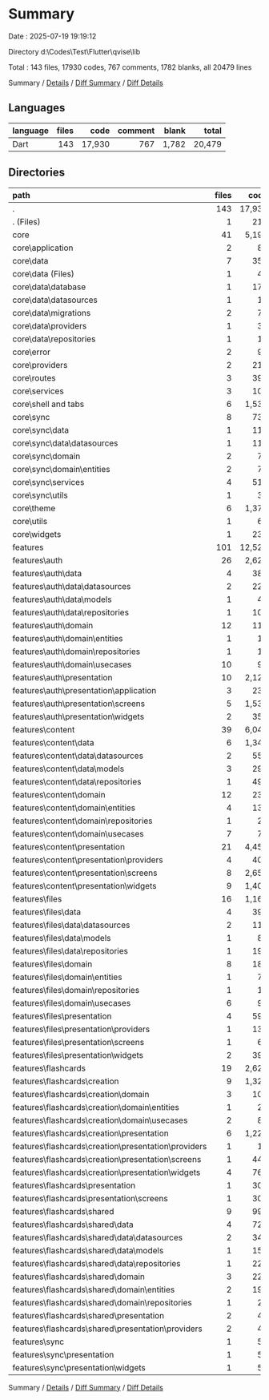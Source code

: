 # Summary

Date : 2025-07-19 19:19:12

Directory d:\\Codes\\Test\\Flutter\\qvise\\lib

Total : 143 files,  17930 codes, 767 comments, 1782 blanks, all 20479 lines

Summary / [Details](details.md) / [Diff Summary](diff.md) / [Diff Details](diff-details.md)

## Languages
| language | files | code | comment | blank | total |
| :--- | ---: | ---: | ---: | ---: | ---: |
| Dart | 143 | 17,930 | 767 | 1,782 | 20,479 |

## Directories
| path | files | code | comment | blank | total |
| :--- | ---: | ---: | ---: | ---: | ---: |
| . | 143 | 17,930 | 767 | 1,782 | 20,479 |
| . (Files) | 1 | 218 | 1 | 23 | 242 |
| core | 41 | 5,190 | 271 | 608 | 6,069 |
| core\\application | 2 | 85 | 5 | 16 | 106 |
| core\\data | 7 | 352 | 20 | 58 | 430 |
| core\\data (Files) | 1 | 41 | 3 | 6 | 50 |
| core\\data\\database | 1 | 179 | 5 | 22 | 206 |
| core\\data\\datasources | 1 | 14 | 1 | 5 | 20 |
| core\\data\\migrations | 2 | 74 | 4 | 16 | 94 |
| core\\data\\providers | 1 | 33 | 4 | 7 | 44 |
| core\\data\\repositories | 1 | 11 | 3 | 2 | 16 |
| core\\error | 2 | 94 | 4 | 12 | 110 |
| core\\providers | 2 | 211 | 8 | 40 | 259 |
| core\\routes | 3 | 395 | 38 | 53 | 486 |
| core\\services | 3 | 109 | 7 | 15 | 131 |
| core\\shell and tabs | 6 | 1,531 | 21 | 79 | 1,631 |
| core\\sync | 8 | 737 | 25 | 103 | 865 |
| core\\sync\\data | 1 | 117 | 1 | 12 | 130 |
| core\\sync\\data\\datasources | 1 | 117 | 1 | 12 | 130 |
| core\\sync\\domain | 2 | 74 | 2 | 12 | 88 |
| core\\sync\\domain\\entities | 2 | 74 | 2 | 12 | 88 |
| core\\sync\\services | 4 | 516 | 21 | 74 | 611 |
| core\\sync\\utils | 1 | 30 | 1 | 5 | 36 |
| core\\theme | 6 | 1,370 | 125 | 183 | 1,678 |
| core\\utils | 1 | 67 | 3 | 20 | 90 |
| core\\widgets | 1 | 239 | 15 | 29 | 283 |
| features | 101 | 12,522 | 495 | 1,151 | 14,168 |
| features\\auth | 26 | 2,624 | 274 | 345 | 3,243 |
| features\\auth\\data | 4 | 380 | 10 | 54 | 444 |
| features\\auth\\data\\datasources | 2 | 224 | 7 | 35 | 266 |
| features\\auth\\data\\models | 1 | 48 | 2 | 7 | 57 |
| features\\auth\\data\\repositories | 1 | 108 | 1 | 12 | 121 |
| features\\auth\\domain | 12 | 118 | 22 | 43 | 183 |
| features\\auth\\domain\\entities | 1 | 13 | 0 | 2 | 15 |
| features\\auth\\domain\\repositories | 1 | 13 | 3 | 3 | 19 |
| features\\auth\\domain\\usecases | 10 | 92 | 19 | 38 | 149 |
| features\\auth\\presentation | 10 | 2,126 | 242 | 248 | 2,616 |
| features\\auth\\presentation\\application | 3 | 237 | 8 | 38 | 283 |
| features\\auth\\presentation\\screens | 5 | 1,539 | 214 | 169 | 1,922 |
| features\\auth\\presentation\\widgets | 2 | 350 | 20 | 41 | 411 |
| features\\content | 39 | 6,043 | 72 | 424 | 6,539 |
| features\\content\\data | 6 | 1,346 | 9 | 133 | 1,488 |
| features\\content\\data\\datasources | 2 | 554 | 4 | 57 | 615 |
| features\\content\\data\\models | 3 | 294 | 1 | 27 | 322 |
| features\\content\\data\\repositories | 1 | 498 | 4 | 49 | 551 |
| features\\content\\domain | 12 | 239 | 11 | 55 | 305 |
| features\\content\\domain\\entities | 4 | 137 | 3 | 26 | 166 |
| features\\content\\domain\\repositories | 1 | 27 | 1 | 2 | 30 |
| features\\content\\domain\\usecases | 7 | 75 | 7 | 27 | 109 |
| features\\content\\presentation | 21 | 4,458 | 52 | 236 | 4,746 |
| features\\content\\presentation\\providers | 4 | 401 | 15 | 58 | 474 |
| features\\content\\presentation\\screens | 8 | 2,654 | 13 | 110 | 2,777 |
| features\\content\\presentation\\widgets | 9 | 1,403 | 24 | 68 | 1,495 |
| features\\files | 16 | 1,167 | 94 | 141 | 1,402 |
| features\\files\\data | 4 | 397 | 69 | 58 | 524 |
| features\\files\\data\\datasources | 2 | 111 | 50 | 19 | 180 |
| features\\files\\data\\models | 1 | 89 | 1 | 8 | 98 |
| features\\files\\data\\repositories | 1 | 197 | 18 | 31 | 246 |
| features\\files\\domain | 8 | 180 | 8 | 38 | 226 |
| features\\files\\domain\\entities | 1 | 72 | 1 | 6 | 79 |
| features\\files\\domain\\repositories | 1 | 14 | 1 | 6 | 21 |
| features\\files\\domain\\usecases | 6 | 94 | 6 | 26 | 126 |
| features\\files\\presentation | 4 | 590 | 17 | 45 | 652 |
| features\\files\\presentation\\providers | 1 | 133 | 10 | 23 | 166 |
| features\\files\\presentation\\screens | 1 | 66 | 1 | 6 | 73 |
| features\\files\\presentation\\widgets | 2 | 391 | 6 | 16 | 413 |
| features\\flashcards | 19 | 2,629 | 53 | 233 | 2,915 |
| features\\flashcards\\creation | 9 | 1,326 | 21 | 98 | 1,445 |
| features\\flashcards\\creation\\domain | 3 | 103 | 8 | 22 | 133 |
| features\\flashcards\\creation\\domain\\entities | 1 | 20 | 0 | 3 | 23 |
| features\\flashcards\\creation\\domain\\usecases | 2 | 83 | 8 | 19 | 110 |
| features\\flashcards\\creation\\presentation | 6 | 1,223 | 13 | 76 | 1,312 |
| features\\flashcards\\creation\\presentation\\providers | 1 | 10 | 2 | 2 | 14 |
| features\\flashcards\\creation\\presentation\\screens | 1 | 445 | 1 | 31 | 477 |
| features\\flashcards\\creation\\presentation\\widgets | 4 | 768 | 10 | 43 | 821 |
| features\\flashcards\\presentation | 1 | 307 | 1 | 13 | 321 |
| features\\flashcards\\presentation\\screens | 1 | 307 | 1 | 13 | 321 |
| features\\flashcards\\shared | 9 | 996 | 31 | 122 | 1,149 |
| features\\flashcards\\shared\\data | 4 | 725 | 11 | 79 | 815 |
| features\\flashcards\\shared\\data\\datasources | 2 | 343 | 4 | 40 | 387 |
| features\\flashcards\\shared\\data\\models | 1 | 155 | 3 | 12 | 170 |
| features\\flashcards\\shared\\data\\repositories | 1 | 227 | 4 | 27 | 258 |
| features\\flashcards\\shared\\domain | 3 | 222 | 14 | 34 | 270 |
| features\\flashcards\\shared\\domain\\entities | 2 | 195 | 13 | 31 | 239 |
| features\\flashcards\\shared\\domain\\repositories | 1 | 27 | 1 | 3 | 31 |
| features\\flashcards\\shared\\presentation | 2 | 49 | 6 | 9 | 64 |
| features\\flashcards\\shared\\presentation\\providers | 2 | 49 | 6 | 9 | 64 |
| features\\sync | 1 | 59 | 2 | 8 | 69 |
| features\\sync\\presentation | 1 | 59 | 2 | 8 | 69 |
| features\\sync\\presentation\\widgets | 1 | 59 | 2 | 8 | 69 |

Summary / [Details](details.md) / [Diff Summary](diff.md) / [Diff Details](diff-details.md)